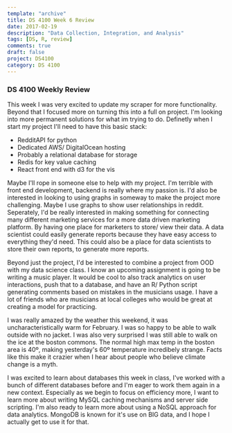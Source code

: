 ```yaml
---
template: "archive"
title: DS 4100 Week 6 Review
date: 2017-02-19
description: "Data Collection, Integration, and Analysis"
tags: [DS, R, review]
comments: true
draft: false
project: DS4100
category: DS 4100
---
```


### DS 4100 Weekly Review

This week I was very excited to update my scraper for more functionality. Beyond that I focused more on turning this into a full on project. I'm looking into more permanent solutions for what im trying to do. Definetly when I start my project I'll need to have this basic stack:

* RedditAPI for python
* Dedicated AWS/ DigitalOcean hosting
* Probably a relational database for storage
* Redis for key value caching
* React front end with d3 for the vis

Maybe I'll rope in someone else to help with my project. I'm terrible with front end development, backend is really where my passion is. I'd also be interested in looking to using graphs in someway to make the project more challenging. Maybe I use graphs to show user relationships in reddit. Seperately, I'd be really interested in making something for connecting many different marketing services for a more data driven marketing platform. By having one place for marketers to store/ view their data. A data scientist could easily generate reports because they have easy access to everything they'd need. This could also be a place for data scientists to store their own reports, to generate more reports. 

Beyond just the project, I'd be interested to combine a project from OOD with my data science class. I know an upcoming assignment is going to be writing a music player. It would be cool to also track analytics on user interactions, push that to a database, and have an R/ Python script generating comments based on mistakes in the musicians usage. I have a lot of friends who are musicians at local colleges who would be great at creating a model for practicing.

I was really amazed by the weather this weekend, it was uncharacteristically warm for February. I was so happy to be able to walk outside with no jacket. I was also very surprised I was still able to walk on the ice at the boston commons. The normal high max temp in the boston area is 40º, making yesterday's 60º temperature incredibely strange. Facts like this make it crazier when I hear about people who believe climate change is a myth. 

I was excited to learn about databases this week in class, I've worked with a bunch of different databases before and I'm eager to work them again in a new context. Especially as we begin to focus on efficiency more, I want to learn more about writing MySQL caching mechanisms and server side scripting. I'm also ready to learn more about using a NoSQL approach for data analytics. MongoDB is known for it's use on BIG data, and I hope I actually get to use it for that. 